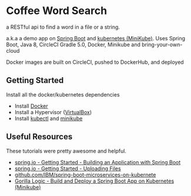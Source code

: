 # Coffee Word Search 
a RESTful api to find a word in a file or a string.

a.k.a a demo app on [Spring Boot](https://spring.io) and [kubernetes (MiniKube)](https://kubernetes.io). Uses Spring Boot, Java 8, CircleCI Gradle 5.0, Docker, Minikube and bring-your-own-cloud

Docker images are built on CircleCI, pushed to DockerHub, and deployed

## Getting Started 
 
Install all the docker/kubernetes dependencies
 - Install [Docker](https://docs.docker.com/install/)
 - Install a Hypervisor ([VirtualBox](https://www.virtualbox.org/wiki/Downloads))
 - Install [kubectl](https://kubernetes.io/docs/tasks/tools/install-kubectl/) and [minikube](https://kubernetes.io/docs/tasks/tools/install-minikube/)
 
 
## Useful Resources
These tutorials were pretty awesome and helpful. 
  - [spring.io - Getting Started - Building an Application with Spring Boot](https://spring.io/guides/gs/spring-boot/)
  - [spring.io - Getting Started - Uploading Files](https://spring.io/guides/gs/uploading-files/)
  - [github.com/IBM/spring-boot-microservices-on-kubernete](https://github.com/IBM/spring-boot-microservices-on-kubernetes)
  - [Gorilla Logic - Build and Deploy a Spring Boot App on Kubernetes (Minikube)](https://gorillalogic.com/blog/build-and-deploy-a-spring-boot-app-on-kubernetes-minikube/)